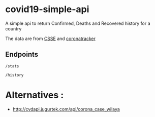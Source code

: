 # covid19-simple-api
A simple api to return Confirmed, Deaths and Recovered history for a country

The data are from [CSSE](https://github.com/CSSEGISandData/COVID-19) and 
[coronatracker](https://www.coronatracker.com/analytics/)

## Endpoints

``/stats``

``/history``

# Alternatives : 

- http://cvdapi.jugurtek.com/api/corona_case_wilaya 

